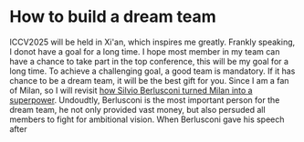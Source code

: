 # How to build a dream team
ICCV2025 will be held in Xi'an, which inspires me greatly. Frankly speaking, I donot have a goal for a long time. I hope most member in my team can have a chance to take part in the top conference, this will be my goal for a long time. To achieve a challenging goal, a good team is mandatory. If it has chance to be a dream team, it will be the best gift for you.
Since I am a fan of Milan, so I will revisit [how Silvio Berlusconi turned Milan into a superpower](https://thesefootballtimes.co/2019/08/19/the-devils-odyssey-how-silvio-berlusconi-turned-ac-milan-into-a-superpower/).
Undoudtly, Berlusconi is the most important person for the dream team, he not only provided vast money, but also persuded all members to fight for ambitional vision. When Berlusconi gave his speech after 



 
